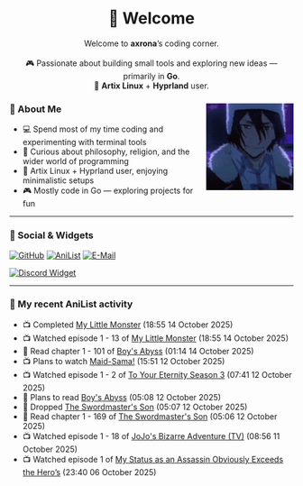 <h1 align="center">🦊 Welcome</h1>
<p align="center">
  Welcome to <b>axrona</b>’s coding corner.<br><br>
  🎮 Passionate about building small tools and exploring new ideas — primarily in <b>Go</b>.<br>
  🐧 <b>Artix Linux</b> + <b>Hyprland</b> user.
</p>

<div>
<img src="./assets/fyodor-dostoevsky-bsd.gif" width="155" align="right">

### 🦊 About Me

- 💻 Spend most of my time coding and experimenting with terminal tools  
- 🧠 Curious about philosophy, religion, and the wider world of programming  
- 🐧 Artix Linux + Hyprland user, enjoying minimalistic setups  
- 🎮 Mostly code in Go — exploring projects for fun  

</div>

---

### 🔗 Social & Widgets

[![GitHub](https://img.shields.io/badge/GitHub-24292e?style=for-the-badge&logo=github&logoColor=white)](https://github.com/axrona)
[![AniList](https://img.shields.io/badge/AniList-blue?style=for-the-badge&logo=anilist&logoColor=white)](https://anilist.co/user/axrona/)
[![E-Mail](https://img.shields.io/badge/E--Mail-gray?style=for-the-badge&logo=maildotru&logoColor=white)](mailto:yeaweeb@duck.com)

[![Discord Widget](https://dsc-readme.tsuni.dev/api/user/1379125777710190637)](https://discord.com/users/1379125777710190637)

---

### 🌸 My recent AniList activity

<!-- ANILIST_ACTIVITY:start -->

-   📺 Completed [My Little Monster](https://anilist.co/anime/14227) (18:55 14 October 2025)
-   📺 Watched episode 1 - 13 of [My Little Monster](https://anilist.co/anime/14227) (18:55 14 October 2025)
-   📖 Read chapter 1 - 101 of [Boy's Abyss](https://anilist.co/manga/116186) (01:14 14 October 2025)
-   📺 Plans to watch [Maid-Sama!](https://anilist.co/anime/7054) (15:51 12 October 2025)
-   📺 Watched episode 1 - 2 of [To Your Eternity Season 3](https://anilist.co/anime/162669) (07:41 12 October 2025)
-   📖 Plans to read [Boy's Abyss](https://anilist.co/manga/116186) (05:08 12 October 2025)
-   📖 Dropped [The Swordmaster's Son](https://anilist.co/manga/149332) (05:07 12 October 2025)
-   📖 Read chapter 1 - 169 of [The Swordmaster's Son](https://anilist.co/manga/149332) (05:06 12 October 2025)
-   📺 Watched episode 1 - 18 of [JoJo's Bizarre Adventure (TV)](https://anilist.co/anime/14719) (08:56 11 October 2025)
-   📺 Watched episode 1 of [My Status as an Assassin Obviously Exceeds the Hero’s](https://anilist.co/anime/186794) (23:40 06 October 2025)

<!-- ANILIST_ACTIVITY:end -->
